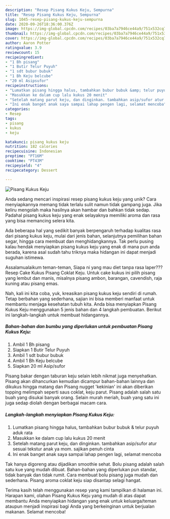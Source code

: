```yaml
---
description: "Resep Pisang Kukus Keju, Sempurna"
title: "Resep Pisang Kukus Keju, Sempurna"
slug: 1045-resep-pisang-kukus-keju-sempurna
date: 2020-09-26T18:36:00.376Z
image: https://img-global.cpcdn.com/recipes/03ba7a7946ce44a9/751x532cq70/pisang-kukus-keju-foto-resep-utama.jpg
thumbnail: https://img-global.cpcdn.com/recipes/03ba7a7946ce44a9/751x532cq70/pisang-kukus-keju-foto-resep-utama.jpg
cover: https://img-global.cpcdn.com/recipes/03ba7a7946ce44a9/751x532cq70/pisang-kukus-keju-foto-resep-utama.jpg
author: Aaron Potter
ratingvalue: 3.9
reviewcount: 15
recipeingredient:
- "1 Bh pisang"
- "1 Butir Telur Puyuh"
- "1 sdt bubur bubuk"
- "1 Bh Keju belcube"
- "20 ml Asipsufor"
recipeinstructions:
- "Lumatkan pisang hingga halus, tambahkan bubur bubuk &amp; telur puyuh aduk rata"
- "Masukkan ke dalam cup lalu kukus 20 menit"
- "Setelah matang parut keju, dan dinginkan. tambahkan asip/sufor atur sesuai tekstur anak ya mom. sajikan penuh cinta"
- "Ini enak banget anak saya sampai lahap pengen lagi, selamat mencoba"
categories:
- Resep
tags:
- pisang
- kukus
- keju

katakunci: pisang kukus keju 
nutrition: 182 calories
recipecuisine: Indonesian
preptime: "PT16M"
cooktime: "PT43M"
recipeyield: "4"
recipecategory: Dessert

---
```



![Pisang Kukus Keju](https://img-global.cpcdn.com/recipes/03ba7a7946ce44a9/751x532cq70/pisang-kukus-keju-foto-resep-utama.jpg)

Anda sedang mencari inspirasi resep pisang kukus keju yang unik? Cara menyiapkannya memang tidak terlalu sulit namun tidak gampang juga. Jika keliru mengolah maka hasilnya akan hambar dan bahkan tidak sedap. Padahal pisang kukus keju yang enak selayaknya memiliki aroma dan rasa yang bisa memancing selera kita.

Ada beberapa hal yang sedikit banyak berpengaruh terhadap kualitas rasa dari pisang kukus keju, mulai dari jenis bahan, selanjutnya pemilihan bahan segar, hingga cara membuat dan menghidangkannya. Tak perlu pusing kalau hendak menyiapkan pisang kukus keju yang enak di mana pun anda berada, karena asal sudah tahu triknya maka hidangan ini dapat menjadi suguhan istimewa.

Assalamualaikum teman-teman, Siapa ni yang mau diet tanpa rasa laper??? Resep Cake Kukus Pisang Coklat Keju. Untuk cake kukus ini pilih pisang yang lembut dan manis, misalnya pisang ambon, barangan, cavendish, raja kuning atau pisang emas.


Nah, kali ini kita coba, yuk, kreasikan pisang kukus keju sendiri di rumah. Tetap berbahan yang sederhana, sajian ini bisa memberi manfaat untuk membantu menjaga kesehatan tubuh kita. Anda bisa menyiapkan Pisang Kukus Keju menggunakan 5 jenis bahan dan 4 langkah pembuatan. Berikut ini langkah-langkah untuk membuat hidangannya.

<!--inarticleads1-->

##### Bahan-bahan dan bumbu yang diperlukan untuk pembuatan Pisang Kukus Keju:

1. Ambil 1 Bh pisang
1. Siapkan 1 Butir Telur Puyuh
1. Ambil 1 sdt bubur bubuk
1. Ambil 1 Bh Keju belcube
1. Siapkan 20 ml Asip/sufor


Pisang bakar dengan taburan keju selain lebih nikmat juga menyehatkan. Pisang akan dihancurkan kemudian dicampur bahan-bahan lainnya dan dikukus hingga matang dan Pisang nugget &#39;kekinian&#39; ini akan diberikan topping melimpah seperti saus coklat, keju parut. Pisang adalah salah satu buah yang disukai banyak orang. Selain murah meriah, buah yang satu ini juga sedap diolah dengan berbagai macam cara. 

<!--inarticleads2-->

##### Langkah-langkah menyiapkan Pisang Kukus Keju:

1. Lumatkan pisang hingga halus, tambahkan bubur bubuk &amp; telur puyuh aduk rata
1. Masukkan ke dalam cup lalu kukus 20 menit
1. Setelah matang parut keju, dan dinginkan. tambahkan asip/sufor atur sesuai tekstur anak ya mom. sajikan penuh cinta
1. Ini enak banget anak saya sampai lahap pengen lagi, selamat mencoba


Tak hanya digoreng atau dijadikan smoothie sehat. Bolu pisang adalah salah satu kue yang mudah dibuat. Bahan-bahan yang diperlukan pun standar, tidak banyak dan tidak rumit. Cara membuat bolu pisang juga mudah dan sederhana. Pisang aroma coklat keju siap disantap selagi hangat. 

Terima kasih telah menggunakan resep yang kami tampilkan di halaman ini. Harapan kami, olahan Pisang Kukus Keju yang mudah di atas dapat membantu Anda menyiapkan hidangan yang enak untuk keluarga/teman ataupun menjadi inspirasi bagi Anda yang berkeinginan untuk berjualan makanan. Selamat mencoba!
